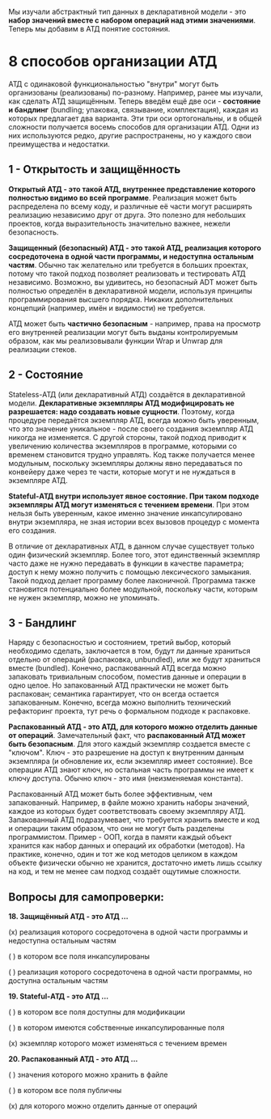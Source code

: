 Мы изучали абстрактный тип данных в декларативной модели - это **набор значений вместе с набором операций над этими значениями**. Теперь мы добавим в АТД понятие состояния.

# 8 способов организации АТД

АТД с одинаковой функциональностью "внутри" могут быть организованы (реализованы) по-разному. Например, ранее мы изучали, как сделать АТД защищённым. Теперь введём ещё две оси - **состояние и бандлинг** (bundling; упаковка, связывание, комплектация), каждая из которых предлагает два варианта. Эти три оси ортогональны, и в общей сложности получается восемь способов для организации АТД. Одни из них используются редко, другие распространены, но у каждого свои преимущества и недостатки.

## 1 - Открытость и защищённость

**Открытый АТД - это такой АТД, внутреннее представление которого полностью видимо во всей программе**. Реализация может быть распределена по всему коду, и различные её части могут расширять реализацию независимо друг от друга. Это полезно для небольших проектов, когда выразительность значительно важнее, нежели безопасность.

**Защищенный (безопасный) АТД - это такой АТД, реализация которого сосредоточена в одной части программы, и недоступна остальным частям**. Обычно так желательно или требуется в больших проектах, потому что такой подход позволяет реализовать и тестировать АТД независимо. Возможно, вы удивитесь, но безопасный ADT может быть полностью определён в декларативной модели, используя принципы программирования высшего порядка. Никаких дополнительных концепций (например, имён и видимости) не требуется.

АТД может быть **частично безопасным** - например, права на просмотр его внутренней реализации могут быть выданы контролируемым образом, как мы реализовывали функции Wrap и Unwrap для реализации стеков.

## 2 - Состояние

Stateless-АТД (или декларативный АТД) создаётся в декларативной модели. **Декларативные экземпляры АТД модифицировать не разрешается: надо создавать новые сущности**. Поэтому, когда процедуре передаётся экземпляр АТД, всегда можно быть уверенным, что это значение уникальное - после своего создания экземпляр АТД никогда не изменяется. С другой стороны, такой подход приводит к увеличению количества экземпляров в программе, которыми со временем становится трудно управлять. Код также получается менее модульным, поскольку экземпляры должны явно передаваться по конвейеру даже через те части, которые могут и не нуждаться в экземпляре АТД.

**Stateful-АТД внутри использует явное состояние. При таком подходе экземпляры АТД могут изменяться с течением времени**. При этом нельзя быть уверенным, какое именно значение инкапсулировано внутри экземпляра, не зная истории всех вызовов процедур с момента его создания.

В отличие от декларативных АТД, в данном случае существует только один физический экземпляр. Более того, этот единственный экземпляр часто даже не нужно передавать в функции в качестве параметра; доступ к нему можно получить с помощью лексического замыкания. Такой подход делает программу более лаконичной. Программа также становится потенциально более модульной, поскольку части, которым не нужен экземпляр, можно не упоминать.


## 3 - Бандлинг

Наряду с безопасностью и состоянием, третий выбор, который необходимо сделать, заключается в том, будут ли данные храниться отдельно от операций (распаковка, unbundled), или же будут храниться вместе (bundled). Конечно, распакованный АТД всегда можно запаковать тривиальным способом, поместив данные и операции в одно целое. Но запакованный АТД практически не может быть распакован; семантика гарантирует, что он всегда остается запакованным. Конечно, всегда можно выполнить технический рефакторинг проекта, тут речь о формальном подходе к распаковке.

**Распакованный АТД - это АТД, для которого можно отделить данные от операций**. Замечательный факт, что **распакованный АТД может быть безопасным**. Для этого каждый экземпляр создается вместе с "ключом". Ключ - это разрешение на доступ к внутренним данным экземпляра (и обновление их, если экземпляр имеет состояние). Все операции АТД знают ключ, но остальная часть программы не имеет к ключу доступа. Обычно ключ - это имя (неизменяемая константа).

Распакованный АТД может быть более эффективным, чем запакованный. Например, в файле можно хранить наборы значений, каждое из которых будет соответствовать своему экземпляру АТД. Запакованный АТД подразумевает, что требуется хранить вместе и код и операции таким образом, что они не могут быть разделены программистом. Пример - ООП, когда в памяти каждый объект хранится как набор данных и операций их обработки (методов). На практике, конечно, один и тот же код методов целиком в каждом объекте физически обычно не хранится, достаточно иметь лишь ссылку на код, и тем не менее сам подход создаёт ощутимые сложности.

## Вопросы для самопроверки:

**18. Защищённый АТД - это АТД ...**

(x) реализация которого сосредоточена в одной части программы и недоступна остальным частям

( ) в котором все поля инкапсулированы

( ) реализация которого сосредоточена в одной части программы, но доступна остальным частям

**19. Stateful-АТД - это АТД ...**

( ) в котором все поля доступны для модификации

( ) в котором имеются собственные инкапсулированные поля

(x) экземпляр которого может изменяться с течением времен

**20. Распакованный АТД - это АТД ...**

( ) значения которого можно хранить в файле

( ) в котором все поля публичны

(x) для которого можно отделить данные от операций
